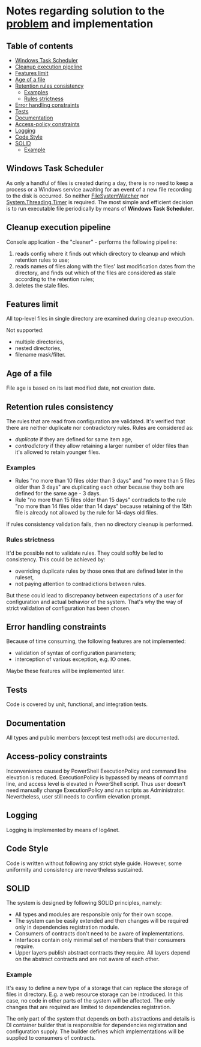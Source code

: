 # Notes regarding solution to the [problem](PROBLEM.md) and implementation

## Table of contents
- [Windows Task Scheduler](#windows-task-scheduler)
- [Cleanup execution pipeline](#cleanup-execution-pipeline)
- [Features limit](#features-limit)
- [Age of a file](#age-of-a-file)
- [Retention rules consistency](#retention-rules-consistency)
  * [Examples](#retention-rules-consistency--examples)
  * [Rules strictness](#rules-strictness)
- [Error handling constraints](#error-handling-constraints)
- [Tests](#tests)
- [Documentation](#documentation)
- [Access-policy constraints](#access-policy-constraints)
- [Logging](#logging)
- [Code Style](#code-style)
- [SOLID](#solid)
  * [Example](#solid--example)

## Windows Task Scheduler

As only a handful of files is created during a day, there is no need to keep a process or a Windows service awaiting for an event of a new file recording to the disk is occurred. So neither [FileSystemWatcher](https://docs.microsoft.com/en-us/dotnet/api/system.io.filesystemwatcher) nor [System.Threading.Timer](https://docs.microsoft.com/en-us/dotnet/api/system.threading.timer) is required. The most simple and efficient decision is to run executable file periodically by means of **Windows Task Scheduler**.

## Cleanup execution pipeline

Console application - the "cleaner" - performs the following pipeline:
1. reads config where it finds out which directory to cleanup and which retention rules to use;
2. reads names of files along with the files' last modification dates from the directory, and finds out which of the files are considered as stale according to the retention rules;
3. deletes the stale files.

## Features limit

All top-level files in single directory are examined during cleanup execution.

Not supported:
* multiple directories,
* nested directories,
* filename mask/filter.

## Age of a file

File age is based on its last modified date, not creation date.

## Retention rules consistency

The rules that are read from configuration are validated. It's verified that there are neither duplicate nor contradictory rules. Rules are considered as:
* *duplicate* if they are defined for same item age,
* *contradictory* if they allow retaining a larger number of older files than it's allowed to retain younger files.

<a id="retention-rules-consistency--examples" name="retention-rules-consistency--examples"></a>
### Examples

* Rules "no more than 10 files older than 3 days" and "no more than 5 files older than 3 days" are duplicating each other because they both are defined for the same age - 3 days.
* Rule "no more than 15 files older than 15 days" contradicts to the rule "no more than 14 files older than 14 days" because retaining of the 15th file is already not allowed by the rule for 14-days old files.

If rules consistency validation fails, then no directory cleanup is performed.

### Rules strictness 

It'd be possible not to validate rules. They could softly be led to consistency. This could be achieved by:
* overriding duplicate rules by those ones that are defined later in the ruleset,
* not paying attention to contradictions between rules.

But these could lead to discrepancy between expectations of a user for configuration and actual behavior of the system. That's why the way of strict validation of configuration has been chosen.

## Error handling constraints

Because of time consuming, the following features are not implemented:
* validation of syntax of configuration parameters;
* interception of various exception, e.g. IO ones.

Maybe these features will be implemented later.

## Tests

Code is covered by unit, functional, and integration tests.

## Documentation

All types and public members (except test methods) are documented.

## Access-policy constraints

Inconvenience caused by PowerShell ExecutionPolicy and command line elevation is reduced. ExecutionPolicy is bypassed by means of command line, and access level is elevated in PowerShell script. Thus user doesn't need manually change ExecutionPolicy and run scripts as Administrator. Nevertheless, user still needs to confirm elevation prompt.

## Logging

Logging is implemented by means of log4net.

## Code Style

Code is written without following any strict style guide. However, some uniformity and consistency are nevertheless sustained.

## SOLID

The system is designed by following SOLID principles, namely:
* All types and modules are responsible only for their own scope.
* The system can be easily extended and then changes will be required only in dependencies registration module.
* Consumers of contracts don't need to be aware of implementations.
* Interfaces contain only minimal set of members that their consumers require.
* Upper layers publish abstract contracts they require. All layers depend on the abstract contracts and are not aware of each other.

<a id="solid--example" name="solid--example"></a>
### Example

It's easy to define a new type of a storage that can replace the storage of files in directory. E.g. a web resource storage can be introduced. In this case, no code in other parts of the system will be affected. The only changes that are required are limited to dependencies registration.

The only part of the system that depends on both abstractions and details is DI container builder that is responsible for dependencies registration and configuration supply. The builder defines which implementations will be supplied to consumers of contracts.
